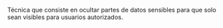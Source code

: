 Técnica que consiste en ocultar partes de datos sensibles para que solo sean visibles para usuarios autorizados.